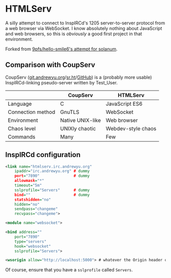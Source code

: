 # HTMLServ

A silly attempt to connect to InspIRCd's 1205 server-to-server protocol
from a web browser via WebSocket.  I know absolutely nothing about
JavaScript and web browsers, so this is *obviously* a good
first project in that environment.

Forked from [9pfs/hello-smile6's attempt for solanum](https://github.com/hello-smile6/html5-solanum-s2s-implementation/).

## Comparison with CoupServ

CoupServ ([git.andrewyu.org](https://git.andrewyu.org/hax/coupserv.git)/[sr.ht](https://git.sr.ht/~runxiyu/coupserv)/[GitHub](https://github.com/runxiyu/coupserv)) is a (probably more usable) InspIRCd-linking pseudo-server written by Test\_User.


| |CoupServ|HTMLServ|
|-|--------|--------|
|Language|C|JavaScript ES6|
|Connection method|GnuTLS|WebSocket|
|Environment|Native UNIX-like|Web browser|
|Chaos level|UNIXly chaotic|Webdev-style chaos|
|Commands|Many|Few|

## InspIRCd configuration

```xml
<link name="htmlserv.irc.andrewyu.org"
	ipaddr="irc.andrewyu.org" # dummy
	port="7890"               # dummy
	allowmask="*"
	timeout="5m"
	sslprofile="Servers"      # dummy
	bind=""                   # dummy
	statshidden="no"
	hidden="no"
	sendpass="changeme"
	recvpass="changeme">

<module name="websocket">

<bind address=""
	port="7890"
	type="servers"
	hook="websocket"
	sslprofile="Servers">

<wsorigin allow="http://localhost:5000"> # whatever the Origin header of the request will be
```

Of course, ensure that you have a `sslprofile` called `Servers`.
